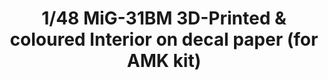 ---
layout: product
title: "1/48 MiG-31BM  3D-Printed & coloured Interior on decal paper (for AMK kit)"
price: "3200" 
desc: "3D Dekal"
img_path: "/assets/img/QD48028.webp"
brand: "Quinta Studio"
available: false
special_offer: false
new: false
soon: false
cat: "010000"
subcat: "016000"
subsubcat: "0N/A"
sifra: "QD48028"
popular: false
spec: false
---